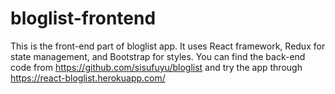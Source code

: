 # bloglist-frontend
This is the front-end part of bloglist app. It uses React framework, Redux for state management, and Bootstrap for styles. You can find the back-end code from https://github.com/sisufuyu/bloglist and try the app through https://react-bloglist.herokuapp.com/
